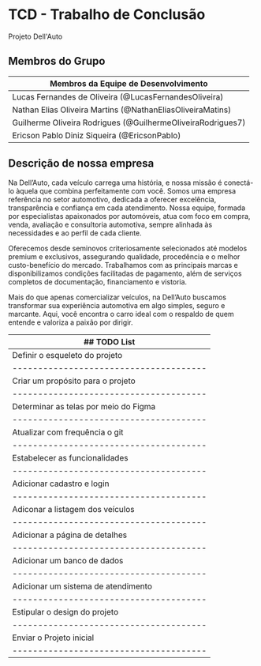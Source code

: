 # TCD - Trabalho de Conclusão

Projeto Dell'Auto 

## Membros do Grupo

| Membros da Equipe de Desenvolvimento                       |
|------------------------------------------------------------|
| Lucas Fernandes de Oliveira (@LucasFernandesOliveira)      |
| Nathan Elias Oliveira Martins (@NathanEliasOliveiraMatins) |
| Guilherme Oliveira Rodrigues (@GuilhermeOliveiraRodrigues7)|
| Ericson Pablo Diniz Siqueira (@EricsonPablo)               |

## Descrição de nossa empresa
Na Dell’Auto, cada veículo carrega uma história, e nossa missão é conectá-lo àquela que combina perfeitamente com você. Somos uma empresa referência no setor automotivo, dedicada a oferecer excelência, transparência e confiança em cada atendimento. Nossa equipe, formada por especialistas apaixonados por automóveis, atua com foco em compra, venda, avaliação e consultoria automotiva, sempre alinhada às necessidades e ao perfil de cada cliente.  

Oferecemos desde seminovos criteriosamente selecionados até modelos premium e exclusivos, assegurando qualidade, procedência e o melhor custo-benefício do mercado. Trabalhamos com as principais marcas e disponibilizamos condições facilitadas de pagamento, além de serviços completos de documentação, financiamento e vistoria.  

Mais do que apenas comercializar veículos, na Dell’Auto buscamos transformar sua experiência automotiva em algo simples, seguro e marcante. Aqui, você encontra o carro ideal com o respaldo de quem entende e valoriza a paixão por dirigir.  



| ## TODO List                         |
|--------------------------------------|
| Definir o esqueleto do projeto       |
|--------------------------------------|
| Criar um propósito para o projeto    |
|--------------------------------------|
| Determinar as telas por meio do Figma|
|--------------------------------------|
| Atualizar com frequência o git       |
|--------------------------------------|
| Estabelecer as funcionalidades       |
|--------------------------------------|
| Adicionar cadastro e login           |
|--------------------------------------|
| Adiconar a listagem dos veículos     |
|--------------------------------------|
| Adicionar a página de detalhes       |
|--------------------------------------|
| Adicionar um banco de dados          |
|--------------------------------------|
| Adicionar um sistema de atendimento  |
|--------------------------------------|
| Estipular o design do projeto        |
|--------------------------------------|
| Enviar o Projeto inicial             |
|--------------------------------------|

